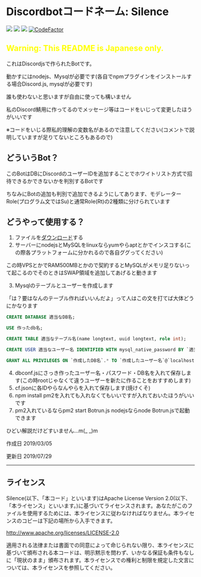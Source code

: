 # Discordbotコードネーム: Silence


![](https://img.shields.io/github/release/Fairy-Phy/Silence.svg?label=version&style=flat-square)
![](https://img.shields.io/github/repo-size/Fairy-Phy/Silence.svg?style=flat-square)
![](https://img.shields.io/github/license/Fairy-Phy/Silence.svg?color=CB2533&style=flat-square)
[![CodeFactor](https://www.codefactor.io/repository/github/fairy-phy/silence/badge/master)](https://www.codefactor.io/repository/github/fairy-phy/silence/overview/master)

## **<span style="color: yellow; ">Warning: This README is Japanese only.</span>**

これはDiscordjsで作られたBotです。

動かすにはnodejs、Mysqlが必要です(各自でnpmプラグインをインストールする場合Discord.js, mysqlが必要です)

誰も使わないと思いますが自由に使っても構いません

私のDiscord鯖用に作ってるのでメッセージ等はコードをいじって変更したほうがいいです

※コードをいじる際私的理解の変数名があるので注意してください(コメントで説明していますが足りてないところもあるので)

## どういうBot？
このBotはDBにDiscordのユーザーIDを追加することでホワイトリスト方式で招待できるかできないかを判別するBotです

ちなみにBotの追加も判別で追加できるようにしてあります、モデレーターRole(プログラム文ではSu)と通常Role(Rt)の2種類に分けられています

## どうやって使用する？
1. ファイルを[ダウンロード](https://github.com/Fairy-Phy/Silence/archive/master.zip "master.zip")する
2. サーバーにnodejsとMySQLをlinuxならyumやらaptとかでインスコする(この際各プラットフォームに分かれるので各自ググってください)

この時VPSとかでRAM500MBとかので契約するとMySQLがメモリ足りないって起こるのでそのときはSWAP領域を追加してあげると動きます

3. Mysqlのテーブルとユーザーを作成します

「は？要はなんのテーブル作ればいいんだよ」って人はこの文を打てば大体どうにかなります

```sql
CREATE DATABASE 適当なDB名;

USE 作ったdb名;

CREATE TABLE 適当なテーブル名(name longtext, uuid longtext, role int);

CREATE USER 適当なユーザー名 IDENTIFIED WITH mysql_native_password BY `適当なパスワード`;

GRANT ALL PRIVILEGES ON `作成したDB名`.* TO `作成したユーザー名`@`localhost`;
```

4. dbconf.jsにさっき作ったユーザー名・パスワード・DB名を入れて保存します(この時rootじゃなくて違うユーザーを新たに作ることをおすすめします)
5. cf.jsonに各IDやらなんやらを入れて保存します(焼けくそ)
6. npm install pm2を入れても入れなくてもいいですが入れておいたほうがいいです
7. pm2入れているならpm2 start Botrun.js  nodejsならnode Botrun.jsで起動できます

ひどい解説だけどすいません...m(_ _)m

作成日 2019/03/05

更新日 2019/07/29

---
## ライセンス

Silence(以下、「本コード」といいます)はApache License Version 2.0(以下、「本ライセンス」といいます。)に基づいてライセンスされます。あなたがこのファイルを使用するためには、本ライセンスに従わなければなりません。本ライセンスのコピーは下記の場所から入手できます。

http://www.apache.org/licenses/LICENSE-2.0

適用される法律または書面での同意によって命じられない限り、本ライセンスに基づいて頒布される本コードは、明示黙示を問わず、いかなる保証も条件もなしに「現状のまま」頒布されます。本ライセンスでの権利と制限を規定した文言については、本ライセンスを参照してください。
